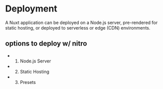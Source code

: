 # Deployment

A Nuxt application can be deployed on a Node.js server, pre-rendered for static hosting, or deployed to serverless or edge (CDN) environments.

## options to deploy w/ nitro

- 1. Node.js Server
- 2. Static Hosting
- 3. Presets
